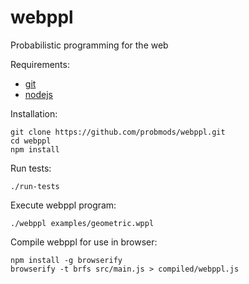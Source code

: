 webppl
======

Probabilistic programming for the web

Requirements:

- [git](http://git-scm.com/)
- [nodejs](http://nodejs.org)

Installation:

    git clone https://github.com/probmods/webppl.git
    cd webppl
    npm install

Run tests:

    ./run-tests

Execute webppl program:

    ./webppl examples/geometric.wppl

Compile webppl for use in browser:

    npm install -g browserify
    browserify -t brfs src/main.js > compiled/webppl.js
